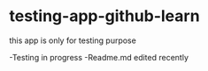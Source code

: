 # testing-app-github-learn
this app is only for testing purpose

-Testing in progress
-Readme.md edited recently
